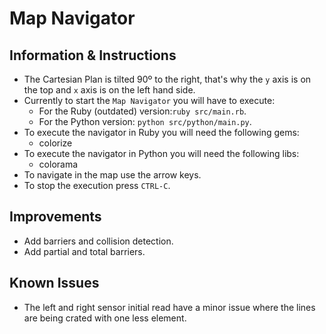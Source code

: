 # Map Navigator

## Information & Instructions

* The Cartesian Plan is tilted 90º to the right, that's why the `y` axis is on the top and `x` axis is on the left hand side.
* Currently to start the `Map Navigator` you will have to execute:
  * For the Ruby (outdated) version:`ruby src/main.rb`.
  * For the Python version: `python src/python/main.py`.
* To execute the navigator in Ruby you will need the following gems:
  * colorize
* To execute the navigator in Python you will need the following libs:
  * colorama
* To navigate in the map use the arrow keys.
* To stop the execution press `CTRL-C`.

## Improvements

* Add barriers and collision detection.
* Add partial and total barriers.

## Known Issues

* The left and right sensor initial read have a minor issue where the lines are being crated with one less element.
